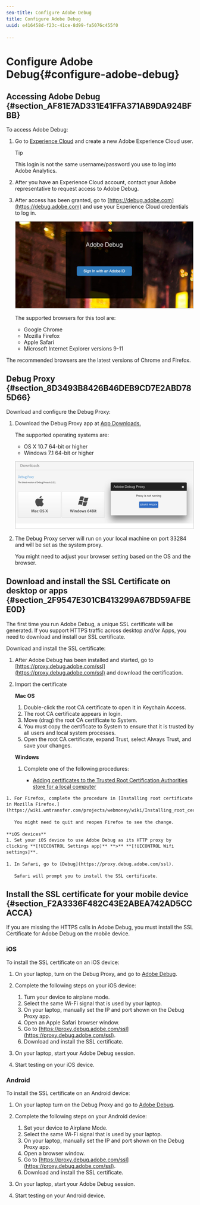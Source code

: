 ```yaml
---
seo-title: Configure Adobe Debug
title: Configure Adobe Debug
uuid: e416458d-f23c-41ce-8d99-fa5076c455f0

---
```


# Configure Adobe Debug{#configure-adobe-debug}

## Accessing Adobe Debug {#section_AF81E7AD331E41FFA371AB9DA924BFBB}

To access Adobe Debug:

1. Go to [Experience Cloud](https://www.marketing.adobe.com) and create a new Adobe Experience Cloud user.

    >[!TIP]
    >
    >This login is not the same username/password you use to log into Adobe Analytics.

1. After you have an Experience Cloud account, contact your Adobe representative to request access to Adobe Debug. 
1. After access has been granted, go to [https://debug.adobe.com](https://debug.adobe.com) and use your Experience Cloud credentials to log in.

    ![](assets/adobe-debug-login.png)

    The supported browsers for this tool are:
    * Google Chrome 
    * Mozilla Firefox 
    * Apple Safari 
    * Microsoft Internet Explorer versions 9-11

The recommended browsers are the latest versions of Chrome and Firefox.

## Debug Proxy {#section_8D3493B8426B46DEB9CD7E2ABD785D66}

Download and configure the Debug Proxy:

1. Download the Debug Proxy app at [App Downloads.](https://debug.adobe.com/#/downloads)

    The supported operating systems are:
    * OS X 10.7 64-bit or higher 
    * Windows 7.1 64-bit or higher

   ![](assets/debug-proxy-app.png)

1. The Debug Proxy server will run on your local machine on port 33284 and will be set as the system proxy.

    You might need to adjust your browser setting based on the OS and the browser.

## Download and install the SSL Certificate on desktop or apps {#section_2F9547E301CB413299A67BD59AFBEE0D}

The first time you run Adobe Debug, a unique SSL certificate will be generated. If you support HTTPS traffic across desktop and/or Apps, you need to download and install our SSL certificate.

Download and install the SSL certificate:

1. After Adobe Debug has been installed and started, go to [https://proxy.debug.adobe.com/ssl](https://proxy.debug.adobe.com/ssl) and download the certification. 
1. Import the certificate

    **Mac OS**
    1. Double-click the root CA certificate to open it in Keychain Access. 
    1. The root CA certificate appears in login. 
    1. Move (drag) the root CA certificate to System. 
    1. You must copy the certificate to System to ensure that it is trusted by all users and local system processes. 
    1. Open the root CA certificate, expand Trust, select Always Trust, and save your changes.

    **Windows**
    1. Complete one of the following procedures:

       * [Adding certificates to the Trusted Root Certification Authorities store for a local computer](https://technet.microsoft.com/en-us/library/cc754841.aspx#BKMK_addlocal) 
<!--        * [How To Import a Trusted Root Certification Authority In Windows 7/Vista/XP](https://www.sqlservermart.com/HowTo/Windows_Import_Certificate.aspx) You might need to quit and reopen your browser to see the change.
-->

    1. For Firefox, complete the procedure in [Installing root certificate in Mozilla Firefox.](https://wiki.wmtransfer.com/projects/webmoney/wiki/Installing_root_certificate_in_Mozilla_Firefox)

       You might need to quit and reopen Firefox to see the change.

    **iOS devices**
    1. Set your iOS device to use Adobe Debug as its HTTP proxy by clicking **[!UICONTROL Settings app]** **>** **[!UICONTROL Wifi settings]**. 
    
    1. In Safari, go to [Debug](https://proxy.debug.adobe.com/ssl).

       Safari will prompt you to install the SSL certificate.

## Install the SSL certificate for your mobile device {#section_F2A3336F482C43E2ABEA742AD5CCACCA}

If you are missing the HTTPS calls in Adobe Debug, you must install the SSL Certificate for Adobe Debug on the mobile device.

### iOS

To install the SSL certificate on an iOS device:

1. On your laptop, turn on the Debug Proxy, and go to [Adobe Debug](https://debug.adobe.com). 
1. Complete the following steps on your iOS device:
    1. Turn your device to airplane mode. 
    1. Select the same Wi-Fi signal that is used by your laptop. 
    1. On your laptop, manually set the IP and port shown on the Debug Proxy app. 
    1. Open an Apple Safari browser window. 
    1. Go to [https://proxy.debug.adobe.com/ssl](https://proxy.debug.adobe.com/ssl). 
    1. Download and install the SSL certificate.

1. On your laptop, start your Adobe Debug session. 
1. Start testing on your iOS device.

### Android

To install the SSL certificate on an Android device:

1. On your laptop turn on the Debug Proxy and go to [Adobe Debug](https://debug.adobe.com). 
1. Complete the following steps on your Android device:
    1. Set your device to Airplane Mode. 
    1. Select the same Wi-Fi signal that is used by your laptop. 
    1. On your laptop, manually set the IP and port shown on the Debug Proxy app. 
    1. Open a browser window. 
    1. Go to [https://proxy.debug.adobe.com/ssl](https://proxy.debug.adobe.com/ssl). 
    1. Download and install the SSL certificate.

1. On your laptop, start your Adobe Debug session. 
1. Start testing on your Android device.

